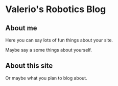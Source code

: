 # Valerio's Robotics Blog 

## About me 

Here you can say lots of fun things about your site.

Maybe say a some things about yourself.

## About this site

Or maybe what you plan to blog about.


